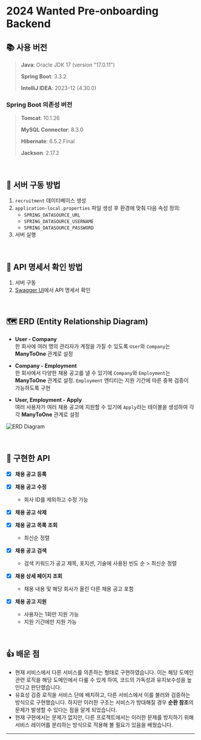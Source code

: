 # 2024 Wanted Pre-onboarding Backend

## 📚 사용 버전
> **Java**: Oracle JDK 17 (version "17.0.11")
> 
> **Spring Boot**: 3.3.2
> 
> **IntelliJ IDEA**: 2023-12 (4.30.0)
> 
### Spring Boot 의존성 버전
> **Tomcat**: 10.1.26
> 
> **MySQL Connector**: 8.3.0
> 
> **Hibernate**: 6.5.2.Final
> 
> **Jackson**: 2.17.2

<br>  

## 🚀 서버 구동 방법
1. `recruitment` 데이터베이스 생성
2. `application-local.properties` 파일 생성 후 환경에 맞춰 다음 속성 정의:
   - `SPRING_DATASOURCE_URL`
   - `SPRING_DATASOURCE_USERNAME`
   - `SPRING_DATASOURCE_PASSWORD`
3. 서버 실행

<br>  

## 📝 API 명세서 확인 방법
1. 서버 구동
2. [Swagger UI](http://localhost:8080/swagger-ui/index.html)에서 API 명세서 확인

<br>  

## 🗺️ ERD (Entity Relationship Diagram)
- **User - Company**  
  한 회사에 여러 명의 관리자가 계정을 가질 수 있도록 `User`와 `Company`는 **ManyToOne** 관계로 설정

- **Company - Employment**  
  한 회사에서 다양한 채용 공고를 낼 수 있기에 `Company`와 `Employment`는 **ManyToOne** 관계로 설정. 
  `Employment` 엔티티는 지원 기간에 따른 중복 검증이 가능하도록 구현

- **User, Employment - Apply**  
  여러 사용자가 여러 채용 공고에 지원할 수 있기에 `Apply`라는 테이블을 생성하여 각각 **ManyToOne** 관계로 설정

![ERD Diagram](https://github.com/user-attachments/assets/81f86e50-ea3b-4543-8292-137b2de937ff)

<br>  

## 🔧 구현한 API
- [x] **채용 공고 등록**
  
- [x] **채용 공고 수정**
  - 회사 ID를 제외하고 수정 가능
    
- [x] **채용 공고 삭제**
  
- [x] **채용 공고 목록 조회**
  - 최신순 정렬
    
- [x] **채용 공고 검색**
  - 검색 키워드가 공고 제목, 포지션, 기술에 사용된 빈도 순 > 최신순 정렬
    
- [x] **채용 상세 페이지 조회**
  - 채용 내용 및 해당 회사가 올린 다른 채용 공고 포함
    
- [x] **채용 공고 지원**
  - 사용자는 1회만 지원 가능
  - 지원 기간에만 지원 가능

<br>  

## 👍 배운 점
- 현재 서비스에서 다른 서비스를 의존하는 형태로 구현하였습니다. 이는 해당 도메인 관련 로직을 해당 도메인에서 다룰 수 있게 하여, 코드의 가독성과 유지보수성을 높인다고 판단했습니다.
- 유효성 검증 로직을 서비스 단에 배치하고, 다른 서비스에서 이를 불러와 검증하는 방식으로 구현했습니다. 하지만 이러한 구조는 서비스가 방대해질 경우 **순환 참조**의 문제가 발생할 수 있다는 점을 알게 되었습니다.
- 현재 구현에서는 문제가 없지만, 다른 프로젝트에서는 이러한 문제를 방지하기 위해 서비스 레이어를 분리하는 방식으로 적용해 볼 필요가 있음을 배웠습니다.

---

